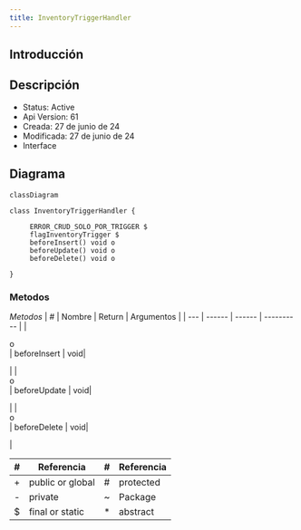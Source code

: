 ```yaml
---
title: InventoryTriggerHandler
---
```


## Introducción

<!-- START autogenerated-class -->
## Descripción



- Status: Active
- Api Version: 61
- Creada: 27 de junio de 24
- Modificada: 27 de junio de 24
- Interface 

## Diagrama
```mermaid
classDiagram

class InventoryTriggerHandler {
    
     ERROR_CRUD_SOLO_POR_TRIGGER $    
     flagInventoryTrigger $    
     beforeInsert() void o
     beforeUpdate() void o
     beforeDelete() void o

}
```


### Metodos

*Metodos*
| #   | Nombre | Return | Argumentos |
| --- | ------ | ------ | ---------- |
| <div class="icons">o</div> | beforeInsert | void| <ul></ul>|
| <div class="icons">o</div> | beforeUpdate | void| <ul></ul>|
| <div class="icons">o</div> | beforeDelete | void| <ul></ul>|


| #  | Referencia       | #  | Referencia |
| -- | ---------------- | -- | ---------- |
| +  | public or global | #  | protected  |
| -  | private          | ~  | Package    |
| $  | final or static  | *  | abstract   |

<!-- END autogenerated-class -->
